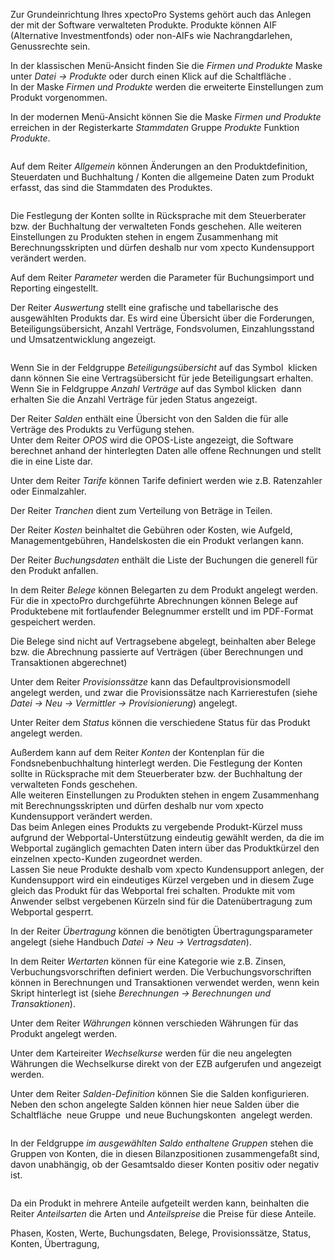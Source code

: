 <!DOCTYPE html>
<html>
<head>
<meta charset="utf-8">
<meta name="viewport" content="width=device-width, initial-scale=1.0">
<title>800_Produkte.md</title>
<link rel="stylesheet" href="https://stackedit.io/res-min/themes/base.css" />
<script type="text/javascript" src="https://cdn.mathjax.org/mathjax/latest/MathJax.js?config=TeX-AMS_HTML"></script>
</head>
<body><div class="container"><p>Zur Grundeinrichtung Ihres xpectoPro Systems gehört auch das Anlegen der mit der Software verwalteten Produkte. Produkte können  AIF (Alternative Investmentfonds) oder non-AIFs wie Nachrangdarlehen, Genussrechte sein. </p>

<p>In der klassischen Menü-Ansicht finden Sie die <em>Firmen und Produkte</em> Maske  unter <em>Datei → Produkte</em> oder durch einen Klick auf die Schaltfläche <img src="http://xpecto.github.io/docs/img/img_1461577656123.png" alt="" title="">.  <br>
In der Maske <em>Firmen und Produkte</em> werden die erweiterte Einstellungen zum Produkt vorgenommen.</p>

<p>In der modernen Menü-Ansicht können Sie die Maske <em>Firmen und Produkte</em> erreichen in der Registerkarte <em>Stammdaten</em> Gruppe <em>Produkte</em> Funktion <em>Produkte</em>.</p>

<p><img src="http://xpecto.github.io/docs/img/img_1461577830927.png" alt="" title=""></p>

<p>Auf dem Reiter <em>Allgemein</em> können Änderungen an den Produktdefinition, Steuerdaten und Buchhaltung / Konten die allgemeine Daten zum Produkt erfasst, das sind die Stammdaten des Produktes.</p>

<p><img src="http://xpecto.github.io/docs/img/img_1461578413277.png" alt="" title=""></p>

<p>Die Festlegung der Konten sollte in Rücksprache mit dem Steuerberater bzw. der Buchhaltung der verwalteten Fonds geschehen. Alle weiteren Einstellungen zu Produkten stehen in engem Zusammenhang mit Berechnungsskripten und dürfen deshalb nur vom xpecto Kundensupport verändert werden. </p>

<p>Auf dem Reiter <em>Parameter</em> werden die Parameter für Buchungsimport und Reporting eingestellt.</p>

<p>Der Reiter <em>Auswertung</em> stellt eine grafische und tabellarische des ausgewählten Produkts dar. Es wird eine Übersicht über die Forderungen, Beteiligungsübersicht, Anzahl Verträge, Fondsvolumen, Einzahlungsstand und Umsatzentwicklung angezeigt.</p>

<p><img src="http://xpecto.github.io/docs/img/img_1461578732123.png" alt="" title=""></p>

<p>Wenn Sie in der Feldgruppe  <em>Beteiligungsübersicht</em> auf das Symbol <img src="http://xpecto.github.io/docs/img/img_1461578499376.png" alt="" title=""> klicken dann können Sie eine Vertragsübersicht für jede Beteiligungsart erhalten. <br>
Wenn Sie in Feldgruppe <em>Anzahl Verträge</em> auf das Symbol klicken <img src="http://xpecto.github.io/docs/img/img_1461578510912.png" alt="" title=""> dann erhalten Sie die Anzahl Verträge für jeden Status angezeigt.</p>

<p>Der Reiter <em>Salden</em> enthält eine Übersicht von den Salden die für alle Verträge des Produkts zu Verfügung stehen.  <br>
Unter dem Reiter <em>OPOS</em> wird die OPOS-Liste angezeigt, die Software berechnet anhand der hinterlegten Daten alle offene Rechnungen und stellt die in eine Liste dar. </p>

<p>Unter dem Reiter <em>Tarife</em> können Tarife definiert werden wie z.B. Ratenzahler oder Einmalzahler.</p>

<p>Der Reiter <em>Tranchen</em> dient zum  Verteilung von Beträge in Teilen.</p>

<p>Der Reiter <em>Kosten</em> beinhaltet die Gebühren oder Kosten, wie Aufgeld, Managementgebühren, Handelskosten die ein Produkt verlangen kann. </p>

<p>Der Reiter <em>Buchungsdaten</em> enthält die Liste der Buchungen  die generell für den Produkt anfallen. </p>

<p>In dem Reiter <em>Belege</em> können Belegarten zu dem Produkt angelegt werden. Für die in xpectoPro durchgeführte Abrechnungen können Belege auf Produktebene mit fortlaufender Belegnummer erstellt und im PDF-Format gespeichert werden. </p>

<p>Die Belege sind nicht auf Vertragsebene abgelegt, beinhalten aber Belege bzw. die Abrechnung passierte auf Verträgen (über Berechnungen und Transaktionen abgerechnet)</p>

<p>Unter dem Reiter <em>Provisionssätze</em> kann das Defaultprovisionsmodell angelegt werden, und zwar die Provisionssätze nach Karrierestufen (siehe <em>Datei → Neu → Vermittler → Provisionierung</em>) angelegt.</p>

<p>Unter Reiter dem <em>Status</em> können die verschiedene Status für das Produkt angelegt werden.</p>

<p>Außerdem kann auf dem Reiter <em>Konten</em> der Kontenplan für die Fondsnebenbuchhaltung hinterlegt werden. Die Festlegung der Konten sollte in Rücksprache mit dem Steuerberater bzw. der Buchhaltung der verwalteten Fonds geschehen.  <br>
Alle weiteren Einstellungen zu Produkten stehen in engem Zusammenhang mit Berechnungsskripten und dürfen deshalb nur vom xpecto Kundensupport verändert werden.  <br>
Das beim Anlegen eines Produkts zu vergebende Produkt-Kürzel muss aufgrund der Webportal-Unterstützung eindeutig gewählt werden, da die im Webportal zugänglich gemachten Daten intern über das Produktkürzel den einzelnen xpecto-Kunden zugeordnet werden.  <br>
Lassen Sie neue Produkte deshalb vom xpecto Kundensupport anlegen, der Kundensupport wird ein eindeutiges Kürzel vergeben und in diesem Zuge gleich das Produkt für das Webportal frei schalten. Produkte mit vom Anwender selbst vergebenen Kürzeln sind für die Datenübertragung zum Webportal gesperrt. </p>

<p>In der Reiter <em>Übertragung</em> können die benötigten Übertragungsparameter angelegt (siehe Handbuch <em>Datei  → Neu  → Vertragsdaten</em>).</p>

<p>In dem Reiter <em>Wertarten</em> können für eine Kategorie wie z.B. Zinsen, Verbuchungsvorschriften definiert werden. Die Verbuchungsvorschriften können in Berechnungen und Transaktionen verwendet werden, wenn kein Skript hinterlegt ist (siehe <em>Berechnungen → Berechnungen und Transaktionen</em>).</p>

<p>Unter dem Reiter <em>Währungen</em> können verschieden Währungen für das Produkt angelegt werden.</p>

<p>Unter dem Karteireiter <em>Wechselkurse</em> werden für die neu angelegten Währungen die Wechselkurse direkt von der EZB aufgerufen und angezeigt werden.</p>

<p>Unter dem Reiter <em>Salden-Definition</em> können Sie die Salden konfigurieren. Neben den schon angelegte Salden können hier neue Salden über die Schaltfläche <img src="http://xpecto.github.io/docs/img/img_1461582240266.png" alt="" title=""> neue Gruppe <img src="http://xpecto.github.io/docs/img/img_1461581915169.png" alt="" title=""> und neue Buchungskonten <img src="http://xpecto.github.io/docs/img/img_1461581940776.png" alt="" title=""> angelegt werden.</p>

<p><img src="http://xpecto.github.io/docs/img/img_1461581709647.png" alt="" title=""></p>

<p>In der Feldgruppe <em>im ausgewählten Saldo enthaltene Gruppen</em> stehen die Gruppen von Konten, die in diesen Bilanzpositionen zusammengefaßt sind, davon unabhängig, ob der Gesamtsaldo dieser Konten positiv oder negativ ist.</p>

<p><img src="http://xpecto.github.io/docs/img/img_1461581862253.png" alt="" title=""></p>

<p>Da ein Produkt  in mehrere Anteile aufgeteilt werden kann, beinhalten die Reiter <em>Anteilsarten</em> die Arten und <em>Anteilspreise</em> die Preise für diese Anteile.</p>

<p>Phasen, Kosten, Werte, Buchungsdaten, Belege, Provisionssätze, Status, Konten, Übertragung,</p></div></body>
</html>